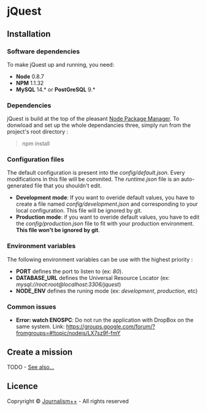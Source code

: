# jQuest
## Installation
### Software dependencies
To make jQuest up and running, you need:

* **Node** 0.8.7
* **NPM** 1.1.32
* **MySQL** 14.* or **PostGreSQL** 9.*


### Dependencies
jQuest is build at the top of the pleasant [Node Package Manager](http://npmjs.org/). To donwload and set up the whole dependancies three, simply run from the project's root directory :
  > npm install

### Configuration files
The default configuration is present into the *config/default.json*. Every modifications in this file will be commited. The *runtime.json* file is an auto-generated file that you shouldn't edit.

* **Development mode**: If you want to overide default values, you have to create a file named *config/development.json* and corresponding to your local configuration. This file will be ignored by git. 
* **Production mode**: if you want to overide default values, you have to edit the *config/production.json* file to fit with your production environment. **This file won't be ignored by git**.
  
### Environment variables
The following environment variables can be use with the highest priority :

* **PORT** defines the port to listen to (ex: *80*).
* **DATABASE_URL** defines the Universal Resource Locator (ex: *mysql://root:root@localhost:3306/jquest*) 
* **NODE_ENV** defines the runing mode (ex: *development*, *production*, etc)

### Common issues
* **Error: watch ENOSPC**: Do not run the application with DropBox on the same system.
Link: https://groups.google.com/forum/?fromgroups=#!topic/nodejs/LX7sz9f-fmY

## Create a mission
TODO - [See also...](https://github.com/jplusplus/jquest-mission)

## Licence
Copryright © [Journalism++](http://jplusplus.org) - All rights reserved